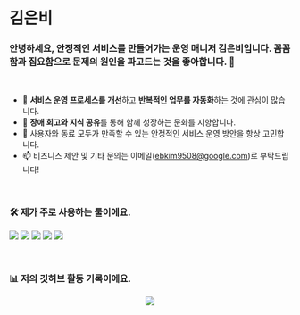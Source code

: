 # 김은비
### 안녕하세요, 안정적인 서비스를 만들어가는 운영 매니저 김은비입니다. 꼼꼼함과 집요함으로 문제의 원인을 파고드는 것을 좋아합니다. 🚀

<br/>

- 🔭 **서비스 운영 프로세스를 개선**하고 **반복적인 업무를 자동화**하는 것에 관심이 많습니다.
- 🌱 **장애 회고와 지식 공유**를 통해 함께 성장하는 문화를 지향합니다.
- 🤔 사용자와 동료 모두가 만족할 수 있는 안정적인 서비스 운영 방안을 항상 고민합니다.
- 📫 비즈니스 제안 및 기타 문의는 이메일(ebkim9508@google.com)로 부탁드립니다!

<br/>

### 🛠️ 제가 주로 사용하는 툴이에요.

<p>
  <img src="https://img.shields.io/badge/Jira-0052CC?style=flat-square&logo=Jira&logoColor=white"/>
  <img src="https://img.shields.io/badge/Confluence-172B4D?style=flat-square&logo=Confluence&logoColor=white"/>
  <img src="https://img.shields.io/badge/Notion-000000?style=flat-square&logo=Notion&logoColor=white"/>
  <img src="https://img.shields.io/badge/Slack-4A154B?style=flat-square&logo=Slack&logoColor=white"/>
  <img src="https://img.shields.io/badge/SQL-4479A1?style=flat-square&logo=PostgreSQL&logoColor=white"/>
</p>

<br/>

### 📊 저의 깃허브 활동 기록이에요.

<p align="center">
  <a href="https://github.com/anuraghazra/github-readme-stats">
    <img src="https://github-readme-stats.vercel.app/api?username=내깃허브아이디&show_icons=true&theme=radical" />
  </a>
</p>
